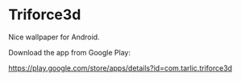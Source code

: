 # Triforce3d
Nice wallpaper for Android.

Download the app from Google Play:

https://play.google.com/store/apps/details?id=com.tarlic.triforce3d
